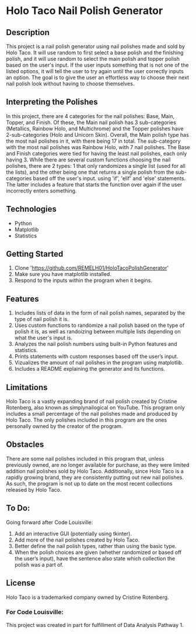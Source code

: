 # Holo Taco Nail Polish Generator 

## Description 
This project is a nail polish generator using nail polishes made and sold by Holo Taco. It will use random to first select a base polish and the finishing polish, and it will use random to select the main polish and topper polish based on the user's input. If the user inputs something that is not one of the listed options, it will tell the user to try again until the user correctly inputs an option. The goal is to give the user an effortless way to choose their next nail polish look without having to choose themselves. 

## Interpreting the Polishes
In this project, there are 4 categories for the nail polishes: Base, Main, Topper, and Finish. Of these, the Main nail polish has 3 sub-categories (Metallics, Rainbow Holo, and Multichrome) and the Topper polishes have 2-sub-categories (Holo and Unicorn Skin). Overall, the Main polish type has the most nail polishes in it, with there being 17 in total. The sub-category with the most nail polishes was Rainbow Holo, with 7 nail polishes. The Base and Finish categories were tied for having the least nail polishes, each only having 3. While there are several custom functions choosing the nail polishes, there are 2 types: 1 that only randomizes a single list (used for all the lists), and the other being one that returns a single polish from the sub-categories based off the user's input. using 'if', 'elif' and 'else' statements. The latter includes a feature that starts the function over again if the user incorrectly enters something. 

## Technologies 
- Python 
- Matplotlib
- Statistics

## Getting Started 
1. Clone 'https://github.com/REMELH01/HoloTacoPolishGenerator' 
2. Make sure you have matplotlib installed.
3. Respond to the inputs within the program when it begins. 

## Features 
1. Includes lists of data in the form of nail polish names, separated by the type of nail polish it is. 
2. Uses custom functions to randomize a nail polish based on the type of polish it is, as well as randoizing between multiple lists depending on what the user's input is. 
3. Analyzes the nail polish numbers using built-in Python features and statistics.
4. Prints statements with custom responses based off the user’s input.
5. Vizualizes the amount of nail polishes in the program using matplotlib.  
6. Includes a README explaining the generator and its functions. 

## Limitations 
Holo Taco is a vastly expanding brand of nail polish created by Cristine Rotenberg, also known as simplynailogical on YouTube. This program only includes a small percentage of the nail polishes made and produced by Holo Taco. The only polishes included in this program are the ones personally owned by the creator of the program. 

## Obstacles 
There are some nail polishes included in this program that, unless previously owned, are no longer available for purchase, as they were limited addition nail polishes sold by Holo Taco. Additionally, since Holo Taco is a rapidly growing brand, they are consistently putting out new nail polishes. As such, the program is not up to date on the most recent collections released by Holo Taco. 

## To Do:
Going forward after Code Louisville: 
1. Add an interactive GUI (potentially using tkinter). 
2. Add more of the nail polishes created by Holo Taco. 
3. Better define the nail polish types, rather than using the basic type. 
4. When the polish choices are given (whether randomized or based off the user’s input), have the sentence also state which collection the polish was a part of. 

## License  
Holo Taco is a trademarked company owned by Cristine Rotenberg. 

### For Code Louisville: 
This project was created in part for fulfillment of Data Analysis Pathway 1.